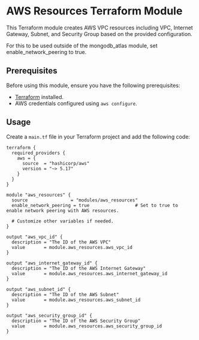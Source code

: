 # AWS Resources Terraform Module

This Terraform module creates AWS VPC resources including VPC, Internet Gateway, Subnet, and Security Group based on the provided configuration.

For this to be used outside of the mongodb_atlas module, set enable_network_peering to true.

## Prerequisites

Before using this module, ensure you have the following prerequisites:

- [Terraform](https://www.terraform.io/downloads.html) installed.
- AWS credentials configured using `aws configure`.

## Usage

Create a `main.tf` file in your Terraform project and add the following code:

```hcl
terraform {
  required_providers {
    aws = {
      source  = "hashicorp/aws"
      version = "~> 5.17"
    }
  }
}

module "aws_resources" {
  source                = "modules/aws_resources" 
  enable_network_peering = true                 # Set to true to enable network peering with AWS resources.

  # Customize other variables if needed.
}

output "aws_vpc_id" {
  description = "The ID of the AWS VPC"
  value       = module.aws_resources.aws_vpc_id
}

output "aws_internet_gateway_id" {
  description = "The ID of the AWS Internet Gateway"
  value       = module.aws_resources.aws_internet_gateway_id
}

output "aws_subnet_id" {
  description = "The ID of the AWS Subnet"
  value       = module.aws_resources.aws_subnet_id
}

output "aws_security_group_id" {
  description = "The ID of the AWS Security Group"
  value       = module.aws_resources.aws_security_group_id
}
